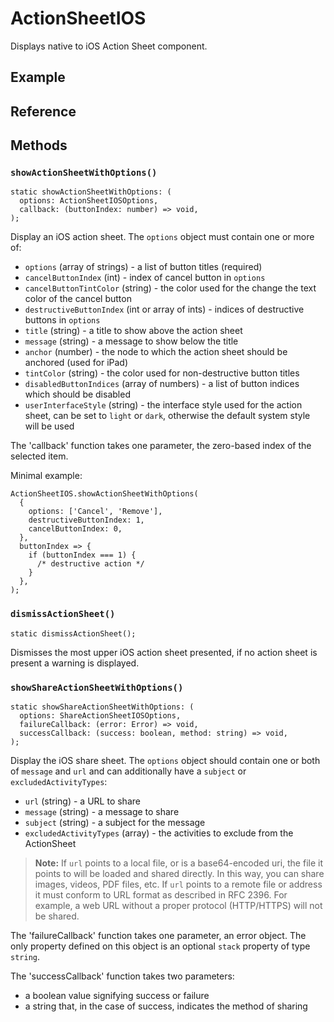 # ActionSheetIOS

Displays native to iOS Action Sheet component.

## Example

## Reference

## Methods

### `showActionSheetWithOptions()`

```
static showActionSheetWithOptions: (
  options: ActionSheetIOSOptions,
  callback: (buttonIndex: number) => void,
);
```

Display an iOS action sheet. The `options` object must contain one or more of:

* `options` (array of strings) - a list of button titles (required)
* `cancelButtonIndex` (int) - index of cancel button in `options`
* `cancelButtonTintColor` (string) - the color used for the change the text color of the cancel button
* `destructiveButtonIndex` (int or array of ints) - indices of destructive buttons in `options`
* `title` (string) - a title to show above the action sheet
* `message` (string) - a message to show below the title
* `anchor` (number) - the node to which the action sheet should be anchored (used for iPad)
* `tintColor` (string) - the color used for non-destructive button titles
* `disabledButtonIndices` (array of numbers) - a list of button indices which should be disabled
* `userInterfaceStyle` (string) - the interface style used for the action sheet, can be set to `light` or `dark`, otherwise the default system style will be used

The 'callback' function takes one parameter, the zero-based index of the selected item.

Minimal example:

```
ActionSheetIOS.showActionSheetWithOptions(
  {
    options: ['Cancel', 'Remove'],
    destructiveButtonIndex: 1,
    cancelButtonIndex: 0,
  },
  buttonIndex => {
    if (buttonIndex === 1) {
      /* destructive action */
    }
  },
);
```

### `dismissActionSheet()`

```
static dismissActionSheet();
```

Dismisses the most upper iOS action sheet presented, if no action sheet is present a warning is displayed.

### `showShareActionSheetWithOptions()`

```
static showShareActionSheetWithOptions: (
  options: ShareActionSheetIOSOptions,
  failureCallback: (error: Error) => void,
  successCallback: (success: boolean, method: string) => void,
);
```

Display the iOS share sheet. The `options` object should contain one or both of `message` and `url` and can additionally have a `subject` or `excludedActivityTypes`:

* `url` (string) - a URL to share
* `message` (string) - a message to share
* `subject` (string) - a subject for the message
* `excludedActivityTypes` (array) - the activities to exclude from the ActionSheet

> **Note:** If `url` points to a local file, or is a base64-encoded uri, the file it points to will be loaded and shared directly. In this way, you can share images, videos, PDF files, etc. If `url` points to a remote file or address it must conform to URL format as described in RFC 2396. For example, a web URL without a proper protocol (HTTP/HTTPS) will not be shared.

The 'failureCallback' function takes one parameter, an error object. The only property defined on this object is an optional `stack` property of type `string`.

The 'successCallback' function takes two parameters:

* a boolean value signifying success or failure
* a string that, in the case of success, indicates the method of sharing
